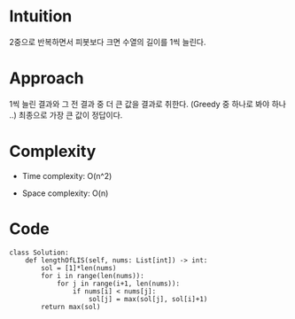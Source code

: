 # Intuition
<!-- Describe your first thoughts on how to solve this problem. -->
2중으로 반복하면서 피봇보다 크면 수열의 길이를 1씩 늘린다.

# Approach
<!-- Describe your approach to solving the problem. -->
1씩 늘린 결과와 그 전 결과 중 더 큰 값을 결과로 취한다. (Greedy 중 하나로 봐야 하나 ..)
최종으로 가장 큰 값이 정답이다.

# Complexity
- Time complexity: O(n^2)
<!-- Add your time complexity here, e.g. $$O(n)$$ -->

- Space complexity: O(n)
<!-- Add your space complexity here, e.g. $$O(n)$$ -->

# Code
```
class Solution:
    def lengthOfLIS(self, nums: List[int]) -> int:
        sol = [1]*len(nums)
        for i in range(len(nums)):
            for j in range(i+1, len(nums)):
                if nums[i] < nums[j]:
                    sol[j] = max(sol[j], sol[i]+1)
        return max(sol)
```
